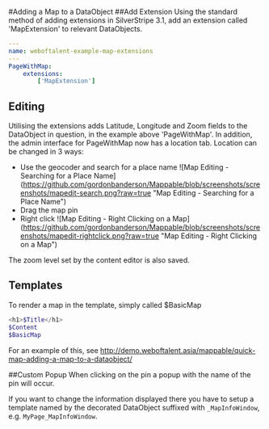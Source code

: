 #Adding a Map to a DataObject
##Add Extension
Using the standard method of adding extensions in SilverStripe 3.1, add an extension called
'MapExtension' to relevant DataObjects.
```yml
---
name: weboftalent-example-map-extensions
---
PageWithMap:
	extensions:
		['MapExtension']
```

## Editing
Utilising the extensions adds Latitude, Longitude and Zoom fields to the DataObject in question,
in the example above 'PageWithMap'.  In addition, the admin interface for PageWithMap now has a 
location tab.  Location can be changed in 3 ways:
* Use the geocoder and search for a place name
![Map Editing - Searching for a Place Name]
(https://github.com/gordonbanderson/Mappable/blob/screenshots/screenshots/mapedit-search.png?raw=true
"Map Editing - Searching for a Place Name")
* Drag the map pin
* Right click ![Map Editing - Right Clicking on a Map]
(https://github.com/gordonbanderson/Mappable/blob/screenshots/screenshots/mapedit-rightclick.png?raw=true
"Map Editing - Right Clicking on a Map")

The zoom level set by the content editor is also saved.

## Templates
To render a map in the template, simply called $BasicMap

```php
<h1>$Title</h1>
$Content
$BasicMap
```

For an example of this, 
see http://demo.weboftalent.asia/mappable/quick-map-adding-a-map-to-a-dataobject/

##Custom Popup
When clicking on the pin a popup with the name of the pin will occur.

If you want to change the information displayed there you have to setup a template named by the
decorated DataObject suffixed with `_MapInfoWindow`, e.g. `MyPage_MapInfoWindow`.
